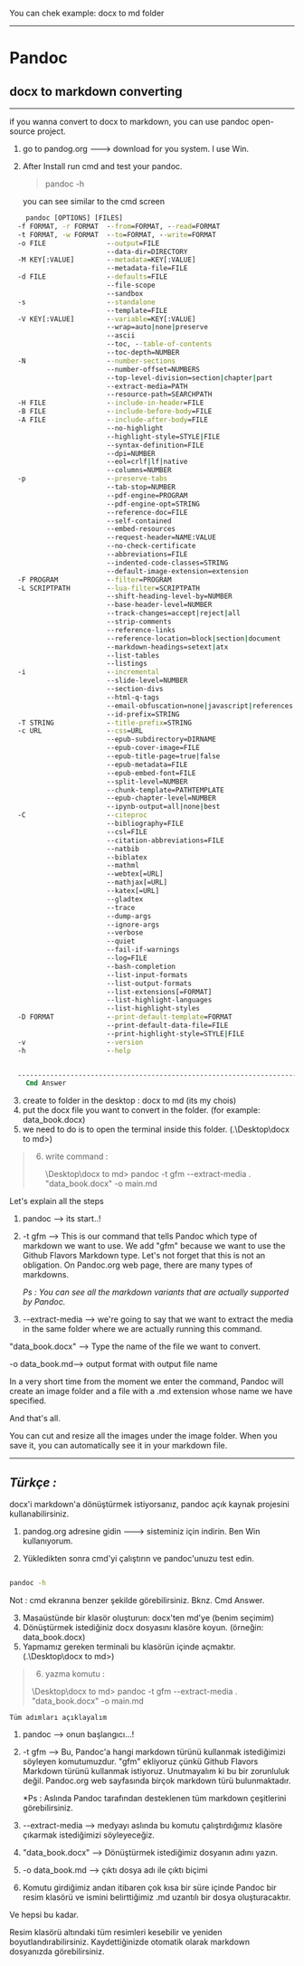 You can chek example: docx to md folder 


---

# Pandoc

## docx to markdown converting

---
if you wanna convert to docx to markdown, you can use pandoc open-source project.


1. go to pandog.org ---> download for you system. I use Win.
2. After Install run cmd and test your pandoc. 

    > pandoc -h

    you can see similar to the cmd screen 

```cmd
    pandoc [OPTIONS] [FILES]
  -f FORMAT, -r FORMAT  --from=FORMAT, --read=FORMAT
  -t FORMAT, -w FORMAT  --to=FORMAT, --write=FORMAT
  -o FILE               --output=FILE
                        --data-dir=DIRECTORY
  -M KEY[:VALUE]        --metadata=KEY[:VALUE]
                        --metadata-file=FILE
  -d FILE               --defaults=FILE
                        --file-scope
                        --sandbox
  -s                    --standalone
                        --template=FILE
  -V KEY[:VALUE]        --variable=KEY[:VALUE]
                        --wrap=auto|none|preserve
                        --ascii
                        --toc, --table-of-contents
                        --toc-depth=NUMBER
  -N                    --number-sections
                        --number-offset=NUMBERS
                        --top-level-division=section|chapter|part
                        --extract-media=PATH
                        --resource-path=SEARCHPATH
  -H FILE               --include-in-header=FILE
  -B FILE               --include-before-body=FILE
  -A FILE               --include-after-body=FILE
                        --no-highlight
                        --highlight-style=STYLE|FILE
                        --syntax-definition=FILE
                        --dpi=NUMBER
                        --eol=crlf|lf|native
                        --columns=NUMBER
  -p                    --preserve-tabs
                        --tab-stop=NUMBER
                        --pdf-engine=PROGRAM
                        --pdf-engine-opt=STRING
                        --reference-doc=FILE
                        --self-contained
                        --embed-resources
                        --request-header=NAME:VALUE
                        --no-check-certificate
                        --abbreviations=FILE
                        --indented-code-classes=STRING
                        --default-image-extension=extension
  -F PROGRAM            --filter=PROGRAM
  -L SCRIPTPATH         --lua-filter=SCRIPTPATH
                        --shift-heading-level-by=NUMBER
                        --base-header-level=NUMBER
                        --track-changes=accept|reject|all
                        --strip-comments
                        --reference-links
                        --reference-location=block|section|document
                        --markdown-headings=setext|atx
                        --list-tables
                        --listings
  -i                    --incremental
                        --slide-level=NUMBER
                        --section-divs
                        --html-q-tags
                        --email-obfuscation=none|javascript|references
                        --id-prefix=STRING
  -T STRING             --title-prefix=STRING
  -c URL                --css=URL
                        --epub-subdirectory=DIRNAME
                        --epub-cover-image=FILE
                        --epub-title-page=true|false
                        --epub-metadata=FILE
                        --epub-embed-font=FILE
                        --split-level=NUMBER
                        --chunk-template=PATHTEMPLATE
                        --epub-chapter-level=NUMBER
                        --ipynb-output=all|none|best
  -C                    --citeproc
                        --bibliography=FILE
                        --csl=FILE
                        --citation-abbreviations=FILE
                        --natbib
                        --biblatex
                        --mathml
                        --webtex[=URL]
                        --mathjax[=URL]
                        --katex[=URL]
                        --gladtex
                        --trace
                        --dump-args
                        --ignore-args
                        --verbose
                        --quiet
                        --fail-if-warnings
                        --log=FILE
                        --bash-completion
                        --list-input-formats
                        --list-output-formats
                        --list-extensions[=FORMAT]
                        --list-highlight-languages
                        --list-highlight-styles
  -D FORMAT             --print-default-template=FORMAT
                        --print-default-data-file=FILE
                        --print-highlight-style=STYLE|FILE
  -v                    --version
  -h                    --help


  ------------------------------------------------------------------------
    Cmd Answer
```

3. create to folder in the desktop : docx to md  (its my chois)
4. put the docx file you want to convert in the folder. (for example: data_book.docx)
5. we need to do is to open the terminal inside this folder. (.\Desktop\docx to md>)



>  6. write command :
> 
>     \Desktop\docx to md> pandoc -t gfm --extract-media . "data_book.docx" -o main.md

Let's explain all the steps

1. pandoc --> its start..!

2. -t gfm --> This is our command that tells Pandoc which type of markdown we want to use. We add "gfm" because we want to use the Github Flavors Markdown type. Let's not forget that this is not an obligation. On Pandoc.org web page, there are many types of markdowns.
   
    *Ps : You can see all the markdown variants that are actually supported by Pandoc.* 

3. --extract-media --> we're going to say that we want to extract the media in the same folder where we are actually running this command. 


"data_book.docx" --> Type the name of the file we want to convert.

-o data_book.md--> output format with output file name

In a very short time from the moment we enter the command, Pandoc will create an image folder and a file with a .md extension whose name we have specified. 

And that's all. 

You can cut and resize all the images under the image folder. When you save it, you can automatically see it in your markdown file. 

---

## *Türkçe :*

docx'i markdown'a dönüştürmek istiyorsanız, pandoc açık kaynak projesini kullanabilirsiniz.

1. pandog.org adresine gidin ---> sisteminiz için indirin. Ben Win kullanıyorum.

2. Yükledikten sonra cmd'yi çalıştırın ve pandoc'unuzu test edin.

```cmd

pandoc -h

```

Not : cmd ekranına benzer şekilde görebilirsiniz. Bknz. Cmd Answer.

3. Masaüstünde bir klasör oluşturun: docx'ten md'ye (benim seçimim)
4. Dönüştürmek istediğiniz docx dosyasını klasöre koyun. (örneğin: data_book.docx)
5. Yapmamız gereken terminali bu klasörün içinde açmaktır. (.\Desktop\docx to md>)



> 6. yazma komutu :
> 
> \Desktop\docx to md> pandoc -t gfm --extract-media . "data_book.docx" -o main.md



    Tüm adımları açıklayalım

1. pandoc --> onun başlangıcı...!

2. -t gfm --> Bu, Pandoc'a hangi markdown türünü kullanmak istediğimizi söyleyen komutumuzdur. "gfm" ekliyoruz çünkü Github Flavors Markdown türünü kullanmak istiyoruz. Unutmayalım ki bu bir zorunluluk değil. Pandoc.org web sayfasında birçok markdown türü bulunmaktadır.
   
    *Ps : Aslında Pandoc tarafından desteklenen tüm markdown çeşitlerini görebilirsiniz. 

3. --extract-media --> medyayı aslında bu komutu çalıştırdığımız klasöre çıkarmak istediğimizi söyleyeceğiz. 


4. "data_book.docx" --> Dönüştürmek istediğimiz dosyanın adını yazın.

5. -o data_book.md --> çıktı dosya adı ile çıktı biçimi

6. Komutu girdiğimiz andan itibaren çok kısa bir süre içinde Pandoc bir resim klasörü ve ismini belirttiğimiz .md uzantılı bir dosya oluşturacaktır. 

Ve hepsi bu kadar. 


Resim klasörü altındaki tüm resimleri kesebilir ve yeniden boyutlandırabilirsiniz. Kaydettiğinizde otomatik olarak markdown dosyanızda görebilirsiniz. 


